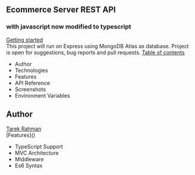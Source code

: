 ## Ecommerce Server REST API

### with javascript now modified to typescript

[Getting started]()
</br>
This project will run on Express using MongoDB Atlas as database. Project is open for suggestions,
bug reports and
pull requests.
<a href="#">Table of contents</a>
<ul>
<li><a>Author</a></li>
<li><a>Technologies</a></li>
<li><a>Features</a></li>
<li><a>API Reference</a></li>
<li><a>Screenshots</a></li>
<li><a>Environment Variables</a></li>
</ul>
<h2>Author</h2>
<a href="https://github.com/Tarekrahman5500">Tarek Rahman</a>
<br>
[Features]()
<br>
<ul>
<li>TypeScript Support</li>
<li>MVC Architecture</li>
<li>Middleware</li>
<li>Es6 Syntax</li>
</ul>